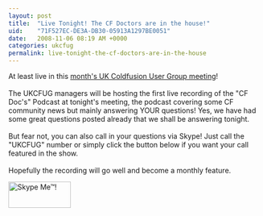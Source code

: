 ```yaml
---
layout: post
title:  "Live Tonight! The CF Doctors are in the house!"
uid:	"71F527EC-DE3A-DB30-05913A1297BE0051"
date:   2008-11-06 08:19 AM +0000
categories: ukcfug
permalink: live-tonight-the-cf-doctors-are-in-the-house
---
```

<p>At least live in this <a href="http://www.ukcfug.org/post.cfm/ukcfug-is-back">month's UK Coldfusion User Group meeting</a>! <br /><br />The UKCFUG managers will be hosting the first live recording of the "CF Doc's" Podcast at tonight's meeting, the podcast covering some CF community news but mainly answering YOUR questions! Yes, we have had some great questions posted already that we shall be answering tonight.<br /><br />But fear not, you can also call in your questions via Skype! Just call the "UKCFUG" number or simply click the button below if you want your call featured in the show.<br /><br />Hopefully the recording will go well and become a monthly feature.</p>
<p>
<script src="http://download.skype.com/share/skypebuttons/js/skypeCheck.js" type="text/javascript"></script>
<a href="/blog/skype:ukcfug?call"><img style="border: none;" src="http://download.skype.com/share/skypebuttons/buttons/call_blue_white_124x52.png" alt="Skype Me™!" width="124" height="52" /></a>
	</p>
<p> </p>